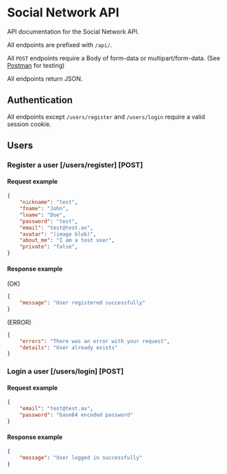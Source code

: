 # Social Network API

API documentation for the Social Network API.

All endpoints are prefixed with `/api/`.

All `POST` endpoints require a Body of form-data or multipart/form-data. (See [Postman](https://www.getpostman.com/) for testing)

All endpoints return JSON.

## Authentication

All endpoints except `/users/register` and `/users/login` require a valid session cookie.

## Users

### Register a user [/users/register] [POST]

#### Request example

```json
{    
    "nickname": "test",
    "fname": "John",
    "lname": "Doe",
    "password": "test",
    "email": "test@test.ax",
    "avatar": "(image blob)",
    "about_me": "I am a test user",
    "private": "false",
}
```

#### Response example

(OK)
```json
{
    "message": "User registered successfully"
}
```

(ERROR)
```json
{
    "errors": "There was an error with your request",
    "details": "User already exists"
}
```

### Login a user [/users/login] [POST]

#### Request example

```json
{    
    "email": "test@test.ax",
    "password": "base64 encoded password"
}
```

#### Response example

```json
{
    "message": "User logged in successfully"
}
```